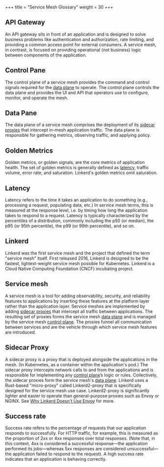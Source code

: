 +++
title = "Service Mesh Glossary"
weight = 30
+++
## API Gateway
An API gateway sits in front of an application and is designed to solve business problems like authentication and authorization, rate limiting, and providing a common access point for external consumers. A service mesh, in contrast, is focused on providing operational (not business) logic between components of the application.

## Control Pane
The control plane of a service mesh provides the command and control signals required for the [data plane](#data-pane) to operate. The control plane controls the data plane and provides the UI and API that operators use to configure, monitor, and operate the mesh.

## Data Pane
The data plane of a service mesh comprises the deployment of its [sidecar proxies](#sidecar-proxy) that intercept in-mesh application traffic. The data plane is responsible for gathering metrics, observing traffic, and applying policy.

## Golden Metrics
Golden metrics, or golden signals, are the core metrics of application health. The set of golden metrics is generally defined as [latency](#latency), traffic volume, error rate, and saturation. Linkerd's golden metrics omit saturation.

## Latency
Latency refers to the time it takes an application to do something (e.g., processing a request, populating data, etc.) In service mesh terms, this is measured at the response level, i.e. by timing how long the application takes to respond to a request. Latency is typically characterized by the percentiles of a distribution, commonly including the p50 (or median), the p95 (or 95th percentile), the p99 (or 99th percentile), and so on.

## Linkerd
Linkerd was the first service mesh and the project that defined the term "service mesh" itself. First released 2016, Linkerd is designed to be the fastest, lightest-weight service mesh possible for Kubernetes. Linkerd is a Cloud Native Computing Foundation (CNCF) incubating project.

## Service mesh
A service mesh is a tool for adding observability, security, and reliability features to applications by inserting these features at the platform layer rather than the application layer. Service meshes are implemented by adding [sidecar proxies](#sidecar-proxy) that intercept all traffic between applications. The resulting set of proxies forms the service mesh [data plane](#data-plane) and is managed by the service mesh [control plane](#control-plane). The proxies funnel all communication between services and are the vehicle through which service mesh features are introduced.

## Sidecar Proxy
A sidecar proxy is a proxy that is deployed alongside the applications in the mesh.  (In Kubernetes, as a container within the application's pod.) The sidecar proxy intercepts network calls to and from the applications and is responsible for implementing any [control plane](#control-pane)’s logic or rules. Collectively, the sidecar proxies form the service mesh's [data plane](#data-pane). Linkerd uses a Rust-based "micro-proxy" called Linkerd2-proxy that is specifically designed for the service mesh use case. Linkerd2-proxy is significantly lighter and easier to operate than general-purpose proxies such as Envoy or NGINX. See [Why Linkerd Doesn't Use Envoy](/2020/12/03/why-linkerd-doesnt-use-envoy/) for more.

## Success rate
Success rate refers to the percentage of requests that our application responds to successfully. For HTTP traffic, for example, this is measured as the proportion of 2xx or 4xx responses over total responses. (Note that, in this context, 4xx is considered a successful response—the application performed its jobs—whereas 5xx responses are considered unsuccessful—the application failed to respond to the request). A high success rate indicates that an application is behaving correctly.
